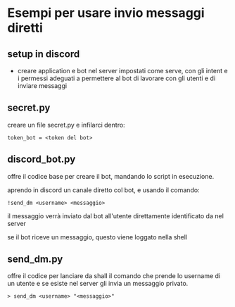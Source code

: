 # Esempi per usare invio messaggi diretti 

## setup in discord

- creare application e bot nel server impostati come serve, con gli intent e i permessi adeguati a permettere al bot di lavorare con gli utenti e di inviare messaggi

## secret.py

creare un file secret.py e infilarci dentro:
```
token_bot = <token del bot>
```

## discord_bot.py

offre il codice base per creare il bot, mandando lo script in esecuzione.

aprendo in discord un canale diretto col bot, e usando il comando: 
```
!send_dm <username> <messaggio>
```

il messaggio <messaggio> verrà inviato dal bot all'utente direttamente identificato da <username> nel server

se il bot riceve un messaggio, questo viene loggato nella shell

## send_dm.py

offre il codice per lanciare da shall il comando che prende lo username di un utente e se esiste nel server gli invia un messaggio privato.
```
> send_dm <username> "<messaggio>"
```
